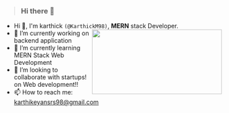 > ### Hi there 👋
- Hi 👋, I'm karthick `(@KarthickM98)`, **MERN** stack Developer.<img src="https://miro.medium.com/max/1400/1*Y5S3wOm52_4iYusUagbEtw.jpeg" align="right" width="300" height="150">
- 🔭 I’m currently working on backend application
- 🌱 I’m currently learning MERN Stack Web Development
- 👯 I’m looking to collaborate with startups! on Web development!!  
- 📫 How to reach me: <karthikeyansrs98@gmail.com>
<!--
**KarthickM98/KarthicKM98** is a ✨ _special_ ✨ repository because its `README.md` (this file) appears on your GitHub profile.
Here are some ideas to get you started:
- 🤔 I’m looking for help with ...
- 💬 Ask me about ...
- 😄 Pronouns: ...
- ⚡ Fun fact: ... -->

